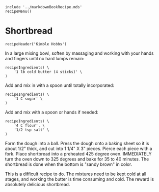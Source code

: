~~~ markdown-script
include '../markdownBookRecipe.mds'
recipeMenu()
~~~

# Shortbread

~~~ markdown-script
recipeHeader('Kimble Hobbs')
~~~

In a large mixing bowl, soften by massaging and working with your hands and fingers until no hard
lumps remain:

~~~ markdown-script
recipeIngredients( \
    '1 lb cold butter (4 sticks)' \
)
~~~

Add and mix in with a spoon until totally incorporated:

~~~ markdown-script
recipeIngredients( \
    '1 C sugar' \
)
~~~

Add and mix with a spoon or hands if needed:

~~~ markdown-script
recipeIngredients( \
    '4 C flour', \
    '1/2 tsp salt' \
)
~~~

Form the dough into a ball. Press the dough onto a baking sheet so it is about 1/2" thick, and cut
into 1 1/4" X 3" pieces. Pierce each piece with a fork. Place shortbread into a preheated 425 degree
oven. IMMEDIATELY turn the oven down to 325 degrees and bake for 35 to 40 minutes. The shortbread is
done when the bottom is "sandy brown" in color.

This is a difficult recipe to do. The mixtures need to be kept cold at all stages, and working the
butter is time consuming and cold. The reward is absolutely delicious shortbread.

